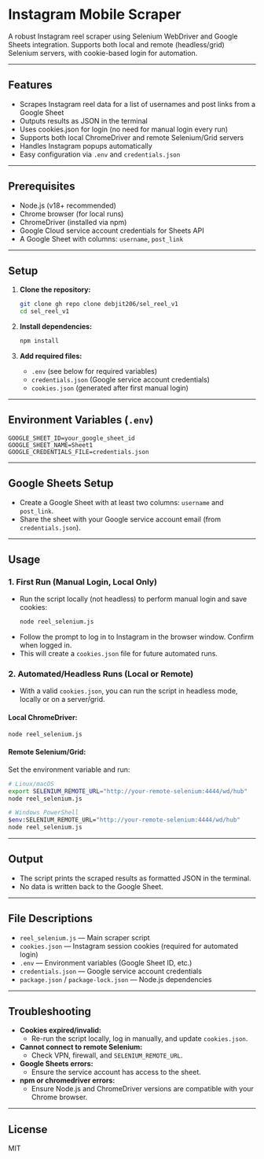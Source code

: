 # Instagram Mobile Scraper

A robust Instagram reel scraper using Selenium WebDriver and Google Sheets integration. Supports both local and remote (headless/grid) Selenium servers, with cookie-based login for automation.

---

## Features
- Scrapes Instagram reel data for a list of usernames and post links from a Google Sheet
- Outputs results as JSON in the terminal
- Uses cookies.json for login (no need for manual login every run)
- Supports both local ChromeDriver and remote Selenium/Grid servers
- Handles Instagram popups automatically
- Easy configuration via `.env` and `credentials.json`

---

## Prerequisites
- Node.js (v18+ recommended)
- Chrome browser (for local runs)
- ChromeDriver (installed via npm)
- Google Cloud service account credentials for Sheets API
- A Google Sheet with columns: `username`, `post_link`

---

## Setup

1. **Clone the repository:**
   ```sh
   git clone gh repo clone debjit206/sel_reel_v1
   cd sel_reel_v1
   ```

2. **Install dependencies:**
   ```sh
   npm install
   ```

3. **Add required files:**
   - `.env` (see below for required variables)
   - `credentials.json` (Google service account credentials)
   - `cookies.json` (generated after first manual login)

---

## Environment Variables (`.env`)

```
GOOGLE_SHEET_ID=your_google_sheet_id
GOOGLE_SHEET_NAME=Sheet1
GOOGLE_CREDENTIALS_FILE=credentials.json
```

---

## Google Sheets Setup
- Create a Google Sheet with at least two columns: `username` and `post_link`.
- Share the sheet with your Google service account email (from `credentials.json`).

---

## Usage

### 1. **First Run (Manual Login, Local Only)**
- Run the script locally (not headless) to perform manual login and save cookies:
  ```sh
  node reel_selenium.js
  ```
- Follow the prompt to log in to Instagram in the browser window. Confirm when logged in.
- This will create a `cookies.json` file for future automated runs.

### 2. **Automated/Headless Runs (Local or Remote)**
- With a valid `cookies.json`, you can run the script in headless mode, locally or on a server/grid.

#### **Local ChromeDriver:**
```sh
node reel_selenium.js
```

#### **Remote Selenium/Grid:**
Set the environment variable and run:
```sh
# Linux/macOS
export SELENIUM_REMOTE_URL="http://your-remote-selenium:4444/wd/hub"
node reel_selenium.js

# Windows PowerShell
$env:SELENIUM_REMOTE_URL="http://your-remote-selenium:4444/wd/hub"
node reel_selenium.js
```

---

## Output
- The script prints the scraped results as formatted JSON in the terminal.
- No data is written back to the Google Sheet.

---

## File Descriptions
- `reel_selenium.js` — Main scraper script
- `cookies.json` — Instagram session cookies (required for automated login)
- `.env` — Environment variables (Google Sheet ID, etc.)
- `credentials.json` — Google service account credentials
- `package.json` / `package-lock.json` — Node.js dependencies

---

## Troubleshooting
- **Cookies expired/invalid:**
  - Re-run the script locally, log in manually, and update `cookies.json`.
- **Cannot connect to remote Selenium:**
  - Check VPN, firewall, and `SELENIUM_REMOTE_URL`.
- **Google Sheets errors:**
  - Ensure the service account has access to the sheet.
- **npm or chromedriver errors:**
  - Ensure Node.js and ChromeDriver versions are compatible with your Chrome browser.

---

## License
MIT 
